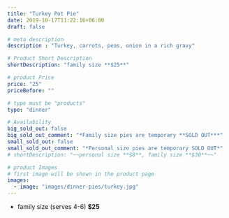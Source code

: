 ```yaml
---
title: "Turkey Pot Pie"
date: 2019-10-17T11:22:16+06:00
draft: false

# meta description
description : "Turkey, carrots, peas, onion in a rich gravy"

# Product Short Description
shortDescription: "family size **$25**"

# product Price
price: "25"
priceBefore: ""

# type must be "products"
type: "dinner"

# Availability
big_sold_out: false
big_sold_out_comment: "*Family size pies are temporary **SOLD OUT***"
small_sold_out: false
small_sold_out_comment: "*Personal size pies are temporary SOLD OUT*"
# shortDescription: "~~personal size **$8**, family size **$30**~~"

# product Images
# first image will be shown in the product page
images:
  - image: "images/dinner-pies/turkey.jpg"
---
```


- family size (serves 4-6) **$25**